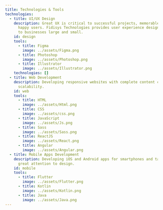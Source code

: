 ```yaml
---
title: Technologies & Tools
technologies:
  - title: UI/UX Design
    description: Great UX is critical to successful projects, memorable brands and
      happy users. Fidisys Technologies provides user experience design services
      to businesses large and small.
    id: design
    tools:
      - title: Figma
        image: ../assets/Figma.png
      - title: Photoshop
        image: ../assets/Photoshop.png
      - title: Illustrator
        image: ../assets/Illustrator.png
    technologies: []
  - title: Web Development
    description: Developing responsive websites with complete content control and
      scalability.
    id: web
    tools:
      - title: HTML
        image: ../assets/Html.png
      - title: CSS
        image: ../assets/css.png
      - title: JavaScript
        image: ../assets/Js.png
      - title: Sass
        image: ../assets/Sass.png
      - title: ReactJS
        image: ../assets/React.png
      - title: Angular
        image: ../assets/Angular.png
  - title: Mobile Apps Development
    description: Developing iOS and Android apps for smartphones and tablets with
      great attention to design.
    id: mobile
    tools:
      - title: Flutter
        image: ../assets/Flutter.png
      - title: Kotlin
        image: ../assets/Kotlin.png
      - title: Java
        image: ../assets/Java.png
---
```

